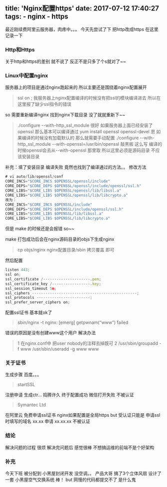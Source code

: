 title: 'Nginx配置https'
date: 2017-07-12 17:40:27
tags:
    - nginx
    - https
---
最近刚续费阿里云服务器，肉疼中。。。
今天先尝试了下 把http改成https 在这里记录一下
<!--more-->
### Http和Https
关于http和https的差别 就不说了
反正不是只多了个s就对了~~

### Linux中配置nginx
服务器上的项目是通过nginx跑起来的
所以主要还是围绕着nginx配置展开
> ssl on ;
我服务器上nginx配置编译的时候没有把ssl的模块编译进去
所以在这里报了缺少ssl指令的错误

so 需要重新编译nginx
找到nginx下载目录 没了就就重新下~~
> ./configure --with-http_ssl_module
很好 如果服务器上面已经安装了openssl 那么基本可以编译通过
> yum install openssl openssl-devel
恩 如果编译的时候没有加载默认的 那么就需要手动配置
> ./configure --with-http_ssl_module --with-openssl=/usr/bin/openssl
敲黑板 这么写 编译的时候openssl会去从--with-openssl 那里取
所以这里必须是源码目录 不应该安装目录

补充：填了安装目录 编译失败 竟然也找到了编译通过的方法。。
修改方法
```javascript
# vi auto/lib/openssl/conf
CORE_INCS="$CORE_INCS $OPENSSL/openssl/include"
CORE_DEPS="$CORE_DEPS $OPENSSL/openssl/include/openssl/ssl.h"
CORE_LIBS="$CORE_LIBS $OPENSSL/openssl/lib/libssl.a"
CORE_LIBS="$CORE_LIBS $OPENSSL/openssl/lib/libcrypto.a"
改为：
CORE_INCS="$CORE_INCS $OPENSSL/include"
CORE_DEPS="$CORE_DEPS $OPENSSL/include/openssl/ssl.h"
CORE_LIBS="$CORE_LIBS $OPENSSL/lib/libssl.a"
CORE_LIBS="$CORE_LIBS $OPENSSL/lib/libcrypto.a"
```
但是 make 的时候还是会报错 so~~

make 打包成功后会在nginx源码目录的objs下生成nginx
> cp objs/nginx nginx配置目录/sbin
拷贝覆盖 即可

然后配置
```javascript
listen 443;
ssl on;
ssl_certificate /---------------------.pem;
ssl_certificate_key /-----------------.key;
ssl_session_timeout 5m;
ssl_ciphers -----------------------------------------------;
ssl_protocols ------------------------;
ssl_prefer_server_ciphers on;
```
配置ssl证书 基本就ok了

> sbin/nginx -t
  nginx: [emerg] getpwnam(“www”) failed

错误的原因是没有创建www这个用户 解决办法
> 1 在nginx.conf中 把user nobody的注释去掉既可
> 2 /usr/sbin/groupadd -f www
    /usr/sbin/useradd -g www www

### 关于证书
生成步骤 百度。。。

> startSSL

注册申请 生成ctr...
捣腾许久 终于配置成功 微信打开失败 不被认证

> Symantec Ltd

在阿里云 免费申请ssl证书
nginx如果配置是全局https
but 受认证只能是 申请ssl时填写的域名
xx.xx 申请
xx.xx.xx 不被认证

### 结论

解决问题的过程 很烦
解决完问题后  感觉很棒
不想搞运维的前端不是个好架构

### 补充

今天下班 被分配到 小黑屋封闭开发
没空调。。
产品大哥 搞了3个立体风扇 设计了一套 小黑屋空气交换系统 棒！
but 网慢的代码都提交不了 是什么鬼


